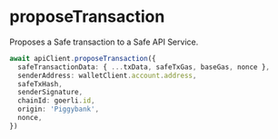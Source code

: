 # proposeTransaction

Proposes a Safe transaction to a Safe API Service.

```ts
await apiClient.proposeTransaction({
  safeTransactionData: { ...txData, safeTxGas, baseGas, nonce },
  senderAddress: walletClient.account.address,
  safeTxHash,
  senderSignature,
  chainId: goerli.id,
  origin: 'Piggybank',
  nonce,
})
```

